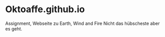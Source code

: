 # Oktoaffe.github.io
Assignment, Webseite zu Earth, Wind and Fire
Nicht das hübscheste aber es geht.
